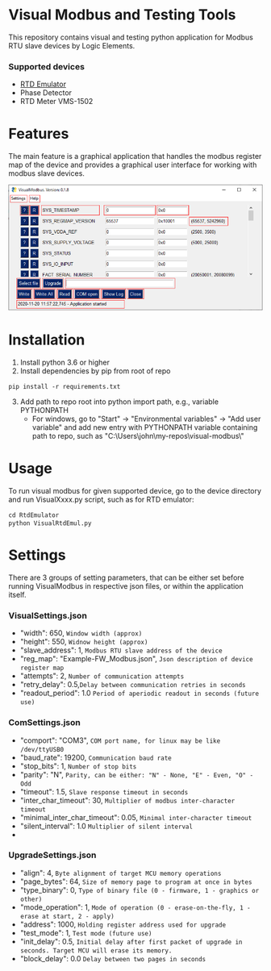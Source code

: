 # Visual Modbus and Testing Tools

This repository contains visual and testing python application for Modbus RTU slave devices by Logic Elements.


### Supported devices
  - [RTD Emulator](https://logicelements.cz/en/produkty/rtd-emulator)
  - Phase Detector
  - RTD Meter VMS-1502
	
# Features

The main feature is a graphical application that handles the modbus register map of the device and provides a graphical user interface for working with modbus slave devices.

![Alt text](visual-modbus.png?raw=true "VisualModbus application") 

# Installation

  1. Install python 3.6 or higher
  2. Install dependencies by pip from root of repo

    pip install -r requirements.txt
    
 3. Add path to repo root into python import path, e.g., variable PYTHONPATH
    - For windows, go to "Start" -> "Environmental variables" -> "Add user variable" and add new entry with PYTHONPATH variable containing path to repo, such as "C:\Users\john\my-repos\visual-modbus\\"

# Usage

To run visual modbus for given supported device, go to the device directory and run  VisualXxxx.py script, such as for RTD emulator:

    cd RtdEmulator
    python VisualRtdEmul.py
    
# Settings

There are 3 groups of setting parameters, that can be either set before running VisualModbus in respective json files, or within the application itself. 

### VisualSettings.json
  - "width": 650,   `Window width (approx)`
  - "height": 550,  `Widnow height (approx)`
  - "slave_address": 1, `Modbus RTU slave address of the device`
  - "reg_map": "Example-FW_Modbus.json", `Json description of device register map`
  - "attempts": 2, `Number of communication attempts`
  - "retry_delay": 0.5,`Delay between communication retries in seconds`
  - "readout_period": 1.0  `Period of aperiodic readout in seconds (future use)`
### ComSettings.json
  - "comport": "COM3", `COM port name, for linux may be like /dev/ttyUSB0` 
  - "baud_rate": 19200,  `Communication baud rate`
  - "stop_bits": 1, `Number of stop bits`
  - "parity": "N", `Parity, can be either: "N" - None, "E" - Even, "O" - Odd`
  - "timeout": 1.5,  `Slave response timeout in seconds` 
  - "inter_char_timeout": 30,  `Multiplier of modbus inter-character timeout`
  - "minimal_inter_char_timeout": 0.05, `Minimal inter-character timeout`
  - "silent_interval": 1.0   `Multiplier of silent interval`
  - 
### UpgradeSettings.json
  - "align": 4,  `Byte alignment of target MCU memory operations`
  - "page_bytes": 64, `Size of memory page to program at once in bytes`
  - "type_binary": 0,  `Type of binary file (0 - firmware, 1 - graphics or other)`
  - "mode_operation": 1, `Mode of operation (0 - erase-on-the-fly, 1 - erase at start, 2 - apply)`
  - "address": 1000,  `Holding register address used for upgrade`
  - "test_mode": 1, `Test mode (future use)`
  - "init_delay": 0.5, `Initial delay after first packet of upgrade in seconds. Target MCU will erase its memory.`
  - "block_delay": 0.0 `Delay between two pages in seconds`




